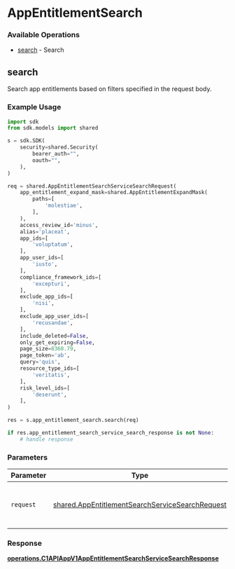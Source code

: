 # AppEntitlementSearch

### Available Operations

* [search](#search) - Search

## search

Search app entitlements based on filters specified in the request body.

### Example Usage

```python
import sdk
from sdk.models import shared

s = sdk.SDK(
    security=shared.Security(
        bearer_auth="",
        oauth="",
    ),
)

req = shared.AppEntitlementSearchServiceSearchRequest(
    app_entitlement_expand_mask=shared.AppEntitlementExpandMask(
        paths=[
            'molestiae',
        ],
    ),
    access_review_id='minus',
    alias='placeat',
    app_ids=[
        'voluptatum',
    ],
    app_user_ids=[
        'iusto',
    ],
    compliance_framework_ids=[
        'excepturi',
    ],
    exclude_app_ids=[
        'nisi',
    ],
    exclude_app_user_ids=[
        'recusandae',
    ],
    include_deleted=False,
    only_get_expiring=False,
    page_size=8360.79,
    page_token='ab',
    query='quis',
    resource_type_ids=[
        'veritatis',
    ],
    risk_level_ids=[
        'deserunt',
    ],
)

res = s.app_entitlement_search.search(req)

if res.app_entitlement_search_service_search_response is not None:
    # handle response
```

### Parameters

| Parameter                                                                                                          | Type                                                                                                               | Required                                                                                                           | Description                                                                                                        |
| ------------------------------------------------------------------------------------------------------------------ | ------------------------------------------------------------------------------------------------------------------ | ------------------------------------------------------------------------------------------------------------------ | ------------------------------------------------------------------------------------------------------------------ |
| `request`                                                                                                          | [shared.AppEntitlementSearchServiceSearchRequest](../../models/shared/appentitlementsearchservicesearchrequest.md) | :heavy_check_mark:                                                                                                 | The request object to use for the request.                                                                         |


### Response

**[operations.C1APIAppV1AppEntitlementSearchServiceSearchResponse](../../models/operations/c1apiappv1appentitlementsearchservicesearchresponse.md)**

